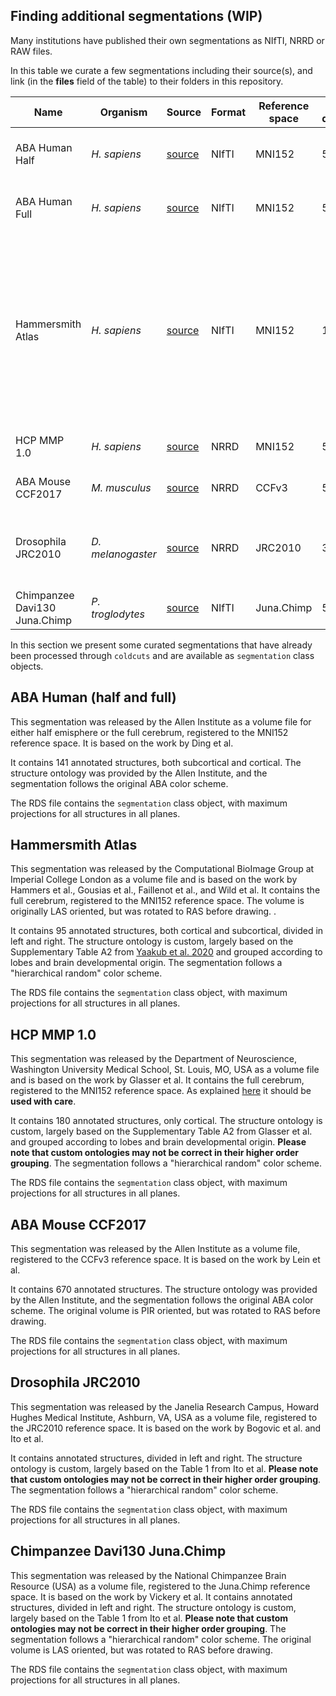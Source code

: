 
## Finding additional segmentations (WIP)

Many institutions have published their own segmentations as NIfTI, NRRD or RAW files.

In this table we curate a few segmentations including their source(s), and link (in the **files** field of the table) to their folders in this repository.

| Name | Organism | Source | Format | Reference space | Voxel dimension | Orientation | Ontology | Files | Citation | 
| --- | --- | --- | --- | --- | --- | --- | --- | --- | --- |
| ABA Human Half | _H. sapiens_ | [source](https://community.brain-map.org/t/allen-human-reference-atlas-3d-2020-new/405) | NIfTI | MNI152 | 500 &mu;m | RAS | [ontology](http://help.brain-map.org/display/api/Downloading+an+Ontology%27s+Structure+Graph) | [files](https://github.com/langleylab/coldcuts_segmentations/tree/main/ABA_Human_full) | [Ding et al.](https://pubmed.ncbi.nlm.nih.gov/27418273/) _J. Comp. Neurol._ 2016 |
| ABA Human Full | _H. sapiens_ | [source](https://community.brain-map.org/t/allen-human-reference-atlas-3d-2020-new/405) | NIfTI | MNI152 | 500 &mu;m | RAS | [ontology](http://help.brain-map.org/display/api/Downloading+an+Ontology%27s+Structure+Graph) | [files](https://github.com/langleylab/coldcuts_segmentations/tree/main/ABA_Human_half) | [Ding et al.](https://pubmed.ncbi.nlm.nih.gov/27418273/) _J. Comp. Neurol._ 2016 |
| Hammersmith Atlas | _H. sapiens_ | [source](http://brain-development.org/brain-atlases/adult-brain-atlases/adult-brain-maximum-probability-map-hammers-mith-atlas-n30r83-in-mni-space/) | NIfTI | MNI152 | 1 mm | LAS | custom ontology | [files](https://github.com/langleylab/coldcuts_segmentations/tree/main/Hammersmith) | [Hammers et al.](http://www.ncbi.nlm.nih.gov/pubmed/12874777) _Human Brain Mapping_ 2003, [Gousias et al.](http://www.ncbi.nlm.nih.gov/pubmed/18234511) _NeuroImage_ 2007, [Faillenot et al.](http://doi.org/10.1016/j.neuroimage.2017.01.073) _NeuroImage_ 2017, [Wild et al.](http://doi.org/10.1371/journal.pone.0180866) PLoS ONE 2017, | 
| HCP MMP 1.0 | _H. sapiens_ | [source](https://neurovault.org/collections/1549/) | NRRD | MNI152 | 500 &mu;m | RAS | custom ontology | [files](https://github.com/langleylab/coldcuts_segmentations/tree/main/HCP_MMP) | [Glasser et al.](http://doi.org/10.1038/nature18933) _Nature_ 2016 |
| ABA Mouse CCF2017 | _M. musculus_ | [source](http://download.alleninstitute.org/informatics-archive/current-release/mouse_ccf/annotation/ccf_2017/structure_masks/) | NRRD | CCFv3 | 50 &mu;m | PIR | [ontology](http://help.brain-map.org/display/api/Downloading+an+Ontology%27s+Structure+Graph) | [files](https://github.com/langleylab/coldcuts_segmentations/tree/main/ABA_Mouse_CCFv3) | [Lein et al.](https://www.nature.com/articles/nature05453) _Nature_ 2007 |
| Drosophila JRC2010 | _D. melanogaster_ | [source](https://www.janelia.org/open-science/jrc-2018-brain-templates) | NRRD | JRC2010 | 38 &mu;m | RAS | custom ontology | [files](https://github.com/langleylab/coldcuts_segmentations/tree/main/Drosophila_JRC2010) |  [Bogovic et al.](https://journals.plos.org/plosone/article?id=10.1371/journal.pone.0236495) _PlOS ONE_ 2020, [Ito et al.](https://www.cell.com/neuron/fulltext/S0896-6273(13)01178-1) _Neuron_ 2014 |
| Chimpanzee Davi130 Juna.Chimp | _P. troglodytes_ | [source](https://www.chimpanzeebrain.org/node/2347) | NIfTI | Juna.Chimp | 500 &mu;m | LAS | custom ontology | [files](https://github.com/langleylab/coldcuts_segmentations/tree/main/Chimp_Davi130) | [Vickery et al.](https://pubmed.ncbi.nlm.nih.gov/33226338/) _eLife_ 2020 |

 
In this section we present some curated segmentations that have already been processed through `coldcuts` and are available as `segmentation` class objects.

## ABA Human (half and full)

This segmentation was released by the Allen Institute as a volume file for either half emisphere or the full cerebrum, registered to the MNI152 reference space. It is based on the work by Ding et al. 

It contains 141 annotated structures, both subcortical and cortical. The structure ontology was provided by the Allen Institute, and the segmentation follows the original ABA color scheme.

The RDS file contains the `segmentation` class object, with maximum projections for all structures in all planes.


## Hammersmith Atlas

This segmentation was released by the Computational BioImage Group at Imperial College London as a volume file and is based on the work by Hammers et al., Gousias et al., Faillenot et al., and Wild et al. It contains the full cerebrum, registered to the MNI152 reference space. The volume is originally LAS oriented, but was rotated to RAS before drawing. . 

It contains 95 annotated structures, both cortical and subcortical, divided in left and right. The structure ontology is custom, largely based on the Supplementary Table A2 from [Yaakub et al. 2020](https://www.ncbi.nlm.nih.gov/pmc/articles/PMC7028906/) and grouped according to lobes and brain developmental origin. The segmentation follows a "hierarchical random" color scheme.

The RDS file contains the `segmentation` class object, with maximum projections for all structures in all planes.

## HCP MMP 1.0

This segmentation was released by the Department of Neuroscience, Washington University Medical School, St. Louis, MO, USA as a volume file and is based on the work by Glasser et al. It contains the full cerebrum, registered to the MNI152 reference space. As explained [here](https://figshare.com/articles/dataset/HCP-MMP1_0_projected_on_MNI2009a_GM_volumetric_in_NIfTI_format/3501911?file=5534024) it should be **used with care**.

It contains 180 annotated structures, only cortical. The structure ontology is custom, largely based on the Supplementary Table A2 from Glasser et al. and grouped according to lobes and brain developmental origin. **Please note that custom ontologies may not be correct in their higher order grouping**. The segmentation follows a "hierarchical random" color scheme.

The RDS file contains the `segmentation` class object, with maximum projections for all structures in all planes.

## ABA Mouse CCF2017

This segmentation was released by the Allen Institute as a volume file, registered to the CCFv3 reference space. It is based on the work by Lein et al. 

It contains 670 annotated structures. The structure ontology was provided by the Allen Institute, and the segmentation follows the original ABA color scheme. The original volume is PIR oriented, but was rotated to RAS before drawing.

The RDS file contains the `segmentation` class object, with maximum projections for all structures in all planes.


## Drosophila JRC2010

This segmentation was released by the Janelia Research Campus, Howard Hughes Medical Institute, Ashburn, VA, USA as a volume file, registered to the JRC2010 reference space. It is based on the work by Bogovic et al. and Ito et al.

It contains  annotated structures, divided in left and right. The structure ontology is custom, largely based on the Table 1 from Ito et al. **Please note that custom ontologies may not be correct in their higher order grouping**. The segmentation follows a "hierarchical random" color scheme.

The RDS file contains the `segmentation` class object, with maximum projections for all structures in all planes.


## Chimpanzee Davi130 Juna.Chimp

This segmentation was released by the National Chimpanzee Brain Resource (USA) as a volume file, registered to the Juna.Chimp reference space. It is based on the work by Vickery et al. It contains  annotated structures, divided in left and right. The structure ontology is custom, largely based on the Table 1 from Ito et al. **Please note that custom ontologies may not be correct in their higher order grouping**. The segmentation follows a "hierarchical random" color scheme. The original volume is LAS oriented, but was rotated to RAS before drawing.

The RDS file contains the `segmentation` class object, with maximum projections for all structures in all planes.


